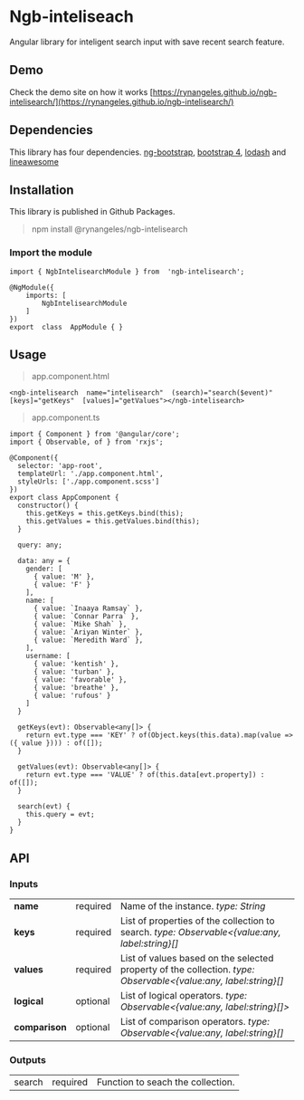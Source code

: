 


# Ngb-inteliseach

Angular library for inteligent search input with save recent search feature.

## Demo

Check the demo site on how it works [https://rynangeles.github.io/ngb-intelisearch/](https://rynangeles.github.io/ngb-intelisearch/)

## Dependencies

This library has four dependencies. [ng-bootstrap](https://github.com/ng-bootstrap/ng-bootstrap), [bootstrap 4](https://getbootstrap.com/), [lodash](https://lodash.com/) and [lineawesome](https://icons8.com/line-awesome)

## Installation

This library is published in Github Packages. 

> npm install @rynangeles/ngb-intelisearch


###  Import the module
    import { NgbIntelisearchModule } from  'ngb-intelisearch';

	@NgModule({
		imports: [
			NgbIntelisearchModule
		]
	})
	export  class  AppModule { }

## Usage

> app.component.html

	<ngb-intelisearch  name="intelisearch"  (search)="search($event)"  [keys]="getKeys"  [values]="getValues"></ngb-intelisearch>
> app.component.ts

	

    import { Component } from '@angular/core';
    import { Observable, of } from 'rxjs';
    
    @Component({
      selector: 'app-root',
      templateUrl: './app.component.html',
      styleUrls: ['./app.component.scss']
    })
    export class AppComponent {
      constructor() {
        this.getKeys = this.getKeys.bind(this);
        this.getValues = this.getValues.bind(this);
      }
    
      query: any;
    
      data: any = {
        gender: [
          { value: 'M' },
          { value: 'F' }
        ],
        name: [
          { value: `Inaaya Ramsay` },
          { value: `Connar Parra` },
          { value: `Mike Shah` },
          { value: `Ariyan Winter` },
          { value: `Meredith Ward` },
        ],
        username: [
          { value: 'kentish' },
          { value: 'turban' },
          { value: 'favorable' },
          { value: 'breathe' },
          { value: 'rufous' }
        ]
      }
    
      getKeys(evt): Observable<any[]> {
        return evt.type === 'KEY' ? of(Object.keys(this.data).map(value => ({ value }))) : of([]);
      }
    
      getValues(evt): Observable<any[]> {
        return evt.type === 'VALUE' ? of(this.data[evt.property]) : of([]);
      }
    
      search(evt) {
        this.query = evt;
      }
    }

## API
### Inputs 
|  |  |  |
|--|--|--|
| **name** | required | Name of the instance. *type: String* |
| **keys** | required | List of properties of the collection to search. *type: Observable<{value:any, label:string}[]* |
| **values** | required | List of values based on the selected property of the collection. *type: Observable<{value:any, label:string}[]* |
| **logical** | optional | List of logical operators. *type: Observable<{value:any, label:string}[]>* |
| **comparison** | optional | List of comparison operators. *type: Observable<{value:any, label:string}[]* |

### Outputs 
| | | |
|--|--|--|
| search | required | Function to seach the collection. |

